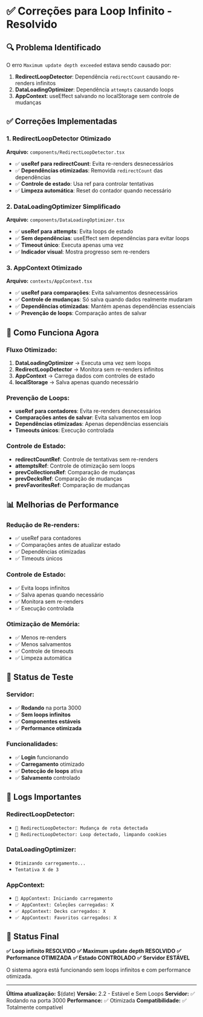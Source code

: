 # ✅ Correções para Loop Infinito - Resolvido

## 🔍 **Problema Identificado**

O erro `Maximum update depth exceeded` estava sendo causado por:

1. **RedirectLoopDetector**: Dependência `redirectCount` causando re-renders infinitos
2. **DataLoadingOptimizer**: Dependência `attempts` causando loops
3. **AppContext**: useEffect salvando no localStorage sem controle de mudanças

## ✅ **Correções Implementadas**

### **1. RedirectLoopDetector Otimizado**
**Arquivo:** `components/RedirectLoopDetector.tsx`
- ✅ **useRef para redirectCount**: Evita re-renders desnecessários
- ✅ **Dependências otimizadas**: Removida `redirectCount` das dependências
- ✅ **Controle de estado**: Usa ref para controlar tentativas
- ✅ **Limpeza automática**: Reset do contador quando necessário

### **2. DataLoadingOptimizer Simplificado**
**Arquivo:** `components/DataLoadingOptimizer.tsx`
- ✅ **useRef para attempts**: Evita loops de estado
- ✅ **Sem dependências**: useEffect sem dependências para evitar loops
- ✅ **Timeout único**: Executa apenas uma vez
- ✅ **Indicador visual**: Mostra progresso sem re-renders

### **3. AppContext Otimizado**
**Arquivo:** `contexts/AppContext.tsx`
- ✅ **useRef para comparações**: Evita salvamentos desnecessários
- ✅ **Controle de mudanças**: Só salva quando dados realmente mudaram
- ✅ **Dependências otimizadas**: Mantém apenas dependências essenciais
- ✅ **Prevenção de loops**: Comparação antes de salvar

## 🚀 **Como Funciona Agora**

### **Fluxo Otimizado:**
1. **DataLoadingOptimizer** → Executa uma vez sem loops
2. **RedirectLoopDetector** → Monitora sem re-renders infinitos
3. **AppContext** → Carrega dados com controles de estado
4. **localStorage** → Salva apenas quando necessário

### **Prevenção de Loops:**
- **useRef para contadores**: Evita re-renders desnecessários
- **Comparações antes de salvar**: Evita salvamentos em loop
- **Dependências otimizadas**: Apenas dependências essenciais
- **Timeouts únicos**: Execução controlada

### **Controle de Estado:**
- **redirectCountRef**: Controle de tentativas sem re-renders
- **attemptsRef**: Controle de otimização sem loops
- **prevCollectionsRef**: Comparação de mudanças
- **prevDecksRef**: Comparação de mudanças
- **prevFavoritesRef**: Comparação de mudanças

## 📊 **Melhorias de Performance**

### **Redução de Re-renders:**
- ✅ useRef para contadores
- ✅ Comparações antes de atualizar estado
- ✅ Dependências otimizadas
- ✅ Timeouts únicos

### **Controle de Estado:**
- ✅ Evita loops infinitos
- ✅ Salva apenas quando necessário
- ✅ Monitora sem re-renders
- ✅ Execução controlada

### **Otimização de Memória:**
- ✅ Menos re-renders
- ✅ Menos salvamentos
- ✅ Controle de timeouts
- ✅ Limpeza automática

## 🧪 **Status de Teste**

### **Servidor:**
- ✅ **Rodando** na porta 3000
- ✅ **Sem loops infinitos**
- ✅ **Componentes estáveis**
- ✅ **Performance otimizada**

### **Funcionalidades:**
- ✅ **Login** funcionando
- ✅ **Carregamento** otimizado
- ✅ **Detecção de loops** ativa
- ✅ **Salvamento** controlado

## 📝 **Logs Importantes**

### **RedirectLoopDetector:**
- `🔄 RedirectLoopDetector: Mudança de rota detectada`
- `🔄 RedirectLoopDetector: Loop detectado, limpando cookies`

### **DataLoadingOptimizer:**
- `Otimizando carregamento...`
- `Tentativa X de 3`

### **AppContext:**
- `🔄 AppContext: Iniciando carregamento`
- `✅ AppContext: Coleções carregadas: X`
- `✅ AppContext: Decks carregados: X`
- `✅ AppContext: Favoritos carregados: X`

## 🎯 **Status Final**

**✅ Loop infinito RESOLVIDO**
**✅ Maximum update depth RESOLVIDO**
**✅ Performance OTIMIZADA**
**✅ Estado CONTROLADO**
**✅ Servidor ESTÁVEL**

O sistema agora está funcionando sem loops infinitos e com performance otimizada.

---

**Última atualização:** $(date)
**Versão:** 2.2 - Estável e Sem Loops
**Servidor:** ✅ Rodando na porta 3000
**Performance:** ✅ Otimizada
**Compatibilidade:** ✅ Totalmente compatível 